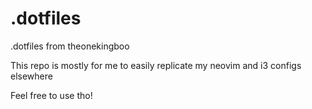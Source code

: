 # .dotfiles
.dotfiles from theonekingboo

This repo is mostly for me to easily replicate my neovim and i3 configs elsewhere

Feel free to use tho!
